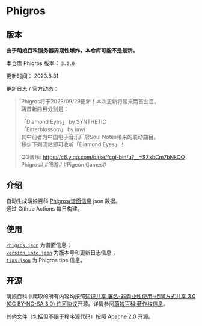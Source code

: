 # Phigros

## 版本

**由于萌娘百科服务器周期性爆炸，本仓库可能不是最新。**

本仓库 Phigros 版本： <!-- begin Phigros version --> `3.2.0` <!-- end Phigros version -->

更新时间： <!-- begin Phigros time --> 2023.8.31 <!-- end Phigros time -->

更新日志 / 官方动态：
<!-- begin Phigros log -->
> Phigros将于2023/09/29更新！本次更新将带来两首曲目。  
> 两首新曲目分别是：  
>   
> 「Diamond Eyes」 by SYNTHETIC  
> 「Bitterblossom」 by imvi  
> 其中前者为中国电子音乐厂牌Soul Notes带来的联动曲目。  
> 移步下列网站即可收听「Diamond Eyes」！  
>   
> QQ音乐: https://c6.y.qq.com/base/fcgi-bin/u?__=SZxbCm7bNkOO  
> Phigros# #鸽游# #Pigeon Games#  
<!-- end Phigros log -->

## 介绍

自动生成萌娘百科 [Phigros/谱面信息](https://mzh.moegirl.org.cn/Phigros/谱面信息) json 数据。  
通过 Github Actions 每日构建。

## 使用

[`Phigros.json`](https://ssmzhn.github.io/Phigros/Phigros.json) 为谱面信息；  
[`version_info.json`](https://ssmzhn.github.io/Phigros/version_info.json) 为版本号和更新日志信息；  
[`tips.json`](https://ssmzhn.github.io/Phigros/tips.json) 为 Phigros tips 信息。

## 开源
萌娘百科中爬取的所有内容均按照[知识共享 署名-非商业性使用-相同方式共享 3.0 (CC BY-NC-SA 3.0) 许可协议](https://creativecommons.org/licenses/by-nc-sa/3.0/cn/)开源。详情参阅[萌娘百科:著作权信息](https://mzh.moegirl.org.cn/%E8%90%8C%E5%A8%98%E7%99%BE%E7%A7%91:%E8%91%97%E4%BD%9C%E6%9D%83%E4%BF%A1%E6%81%AF)。

其他文件（包括但不限于程序源代码）按照 Apache 2.0 开源。

